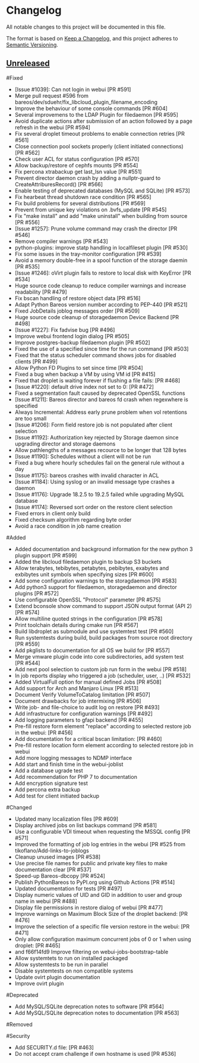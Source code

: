 # Changelog

All notable changes to this project will be documented in this file.

The format is based on [Keep a Changelog](https://keepachangelog.com/en/1.0.0/),
and this project adheres to [Semantic Versioning](https://semver.org/spec/v2.0.0.html).

## [Unreleased]

#Fixed

- [Issue #1039]: Can not login in webui [PR #591]
- Merge pull request #596 from bareos/dev/sduehr/fix_libcloud_plugin_filename_encoding
- Improve the behaviour of some console commands [PR #604]
- Several improvemens to the LDAP Plugin for filedaemon [PR #595]
- Avoid duplicate actions after submission of an action followed by a page refresh in the webui [PR #594]
- Fix several droplet timeout problems to enable connection retries [PR #561]
- Close connection pool sockets properly (client initiated connections) [PR #562]
- Check user ACL for status configuration [PR #570]
- Allow backup/restore of cephfs mounts [PR #554]
- Fix percona xtrabackup get last_lsn value [PR #551]
- Prevent director daemon crash by adding a nullptr-guard to CreateAttriburesRecord() [PR #566]
- Enable testing of deprecated databases (MySQL and SQLite) [PR #573]
- Fix hearbeat thread shutdown race condition [PR #565]
- Fix build problems for several distributions [PR #569]
- Prevent from unique key violations on .bvfs_update [PR #545]
- Fix "make install" and add "make uninstall" when building from source [PR #556]
- [Issue #1257]: Prune volume command may crash the director [PR #546]
- Remove compiler warnings [PR #543]
- python-plugins: improve statp handling in localfileset plugin [PR #530]
- Fix some issues in the tray-monitor configuration [PR #539]
- Avoid a memory double-free in a spool function of the storage daemin [PR #535]
- [Issue #1246]: oVirt plugin fails to restore to local disk with KeyError [PR #534]
- Huge source code cleanup to reduce compiler warnings and increase readability [PR #479]
- Fix bscan handling of restore object data [PR #516]
- Adapt Python Bareos version number according to PEP-440 [PR #521]
- Fixed JobDetails joblog messages order [PR #509]
- Huge source code cleanup of storagedaemon Device Backend [PR #498]
- [Issue #1227]: Fix fadvise bug [PR #496]
- Improve webui frontend login dialog [PR #505]
- Improve postgres-backup filedaemon plugin [PR #502]
- Fixed the use of a specified since time for the run command [PR #503]
- Fixed that the status scheduler command shows jobs for disabled clients [PR #499]
- Allow Python FD Plugins to set since time [PR #504]
- Fixed a bug when backup a VM by using VM id [PR #415]
- Fixed that droplet is waiting forever if flushing a file fails: [PR #468]
- [Issue #1220]: default drive index not set to 0: [PR #472]
- Fixed a segmentation fault caused by deprecated OpenSSL functions
- [Issue #1211]: Bareos director and bareos fd crash when regexwhere is specified
- Always Incremental: Address early prune problem when vol retentions are too small
- [Issue #1206]: Form field restore job is not populated after client selection
- [Issue #1192]: Authorization key rejected by Storage daemon since upgrading director and storage daemons
- Allow pathlengths of a messages recource to be longer that 128 bytes
- [Issue #1190]: Schedules without a client will not be run
- Fixed a bug where hourly schedules fail on the general rule without a day
- [Issue #1175]: bareos crashes with invalid character in ACL
- [Issue #1184]: Using syslog or an invalid message type crashes a daemon
- [Issue #1176]: Upgrade 18.2.5 to 19.2.5 failed while upgrading MySQL database
- [Issue #1174]: Reversed sort order on the restore client selection
- Fixed errors in client only build
- Fixed checksum algorithm regarding byte order
- Avoid a race condition in job name creation

#Added


- Added documentation and background information for the new python 3 plugin support [PR #599]
- Added the libcloud filedaemon plugin to backup S3 buckets
- Allow terabytes, tebibytes, petabytes, pebibytes, exabytes and exbibytes unit symbols when specifying sizes [PR #600]
- Add some configuration warnings to the storagdaemon [PR #583]
- Add python3 support for filedaemon, storagedaemon and director plugins [PR #572]
- Use configurable OpenSSL "Protocol" parameter [PR #575]
- Extend bconsole show command to support JSON output format (API 2) [PR #574]
- Allow multiline quoted strings in the configuration [PR #578]
- Print toolchain details during cmake run [PR #567]
- Build libdroplet as submodule and use systemtest test [PR #560]
- Run systemtests during build, build packages from source root directory [PR #559]
- Add pkglists to documentation for all OS we build for [PR #557]
- Merge vmware plugin code into core subdirectories, add system test [PR #544]
- Add next pool selection to custom job run form in the webui [PR #518]
- In job reports display who triggered a job (scheduler, user, ..) [PR #532]
- Added VirtualFull option for manual defined Jobs [PR #508]
- Add support for Arch and Manjaro Linux [PR #513]
- Document Verify VolumeToCatalog limitation [PR #507]
- Document drawbacks for job intermixing [PR #506]
- Write job- and file-choice to audit log on restore [PR #493]
- Add infrastructure for configuration warnings [PR #492]
- Add logging parameters to gfapi backend [PR #455]
- Pre-fill restore form element "replace" according to selected restore job in the webui: [PR #456]
- Add documentation for a critical bscan limitation: [PR #460]
- Pre-fill restore location form element according to selected restore job in webui
- Add more logging messages to NDMP interface
- Add start and finish time in the webui-joblist
- Add a database ugrade test
- Add recommendation for PHP 7 to documentation
- Add encryption signature test
- Add percona extra backup
- Add test for client initiated backup

#Changed


- Updated many localization files [PR #609]
- Display archived jobs on list backups command [PR #581]
- Use a configurable VDI timeout when requesting the MSSQL config [PR #571]
- Improved the formatting of job log entries in the webui [PR #525 from tikoflano/Add-links-to-joblogs
- Cleanup unused images [PR #538]
- Use precise file names for public and private key files to make documentation clear [PR #537]
- Speed-up Bareos-dbcopy [PR #524]
- Publish PythonBareos to PyPI.org using Github Actions [PR #514]
- Updated documentation for tests [PR #497]
- Display numeric values of UID and GID in addition to user and group name in webui [PR #488]
- Display file permissions in restore dialog of webui [PR #477]
- Improve warnings on Maximum Block Size of the droplet backend: [PR #476]
- Improve the selection of a specific file version restore in the webui: [PR #471]
- Only allow configuration maximum concurrent jobs of 0 or 1 when using droplet: [PR #465]
- and f66f14fd9 Improve filtering on webui-jobs-bootstrap-table
- Allow systemtets to run on installed packaged
- Allow systemtests to be run in parallel
- Disable systemtests on non compatible systems
- Update ovirt plugin documentation
- Improve ovirt plugin

#Deprecated

- Add MySQL/SQLite deprecation notes to software [PR #564]
- Add MySQL/SQLite deprecation notes to documentation [PR #563]

#Removed

#Security

- Add SECURITY.d file: [PR #463]
- Do not accept cram challenge if own hostname is used [PR #536]


[20.2.1]: https://github.com/bareos/bareos/releases/tag/Release%2F20.2.1
[20.2.2]: https://github.com/bareos/bareos/releases/tag/Release%2F20.2.2
[unreleased]: https://github.com/bareos/bareos/tree/master
